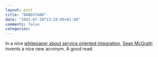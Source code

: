 ```yaml
---
layout: post
title: "BANDSTAND"
date: "2003-07-30T13:28:00+01:00"
comments: false
categories: 
---
```


<p>In a nice <a href="http://seanmcgrath.blogspot.com/2003_07_27_seanmcgrath_archive.html#105942012768060016" title="Sean McGrath, CTO, Propylon">whitepaper about service oriented integration</a>, <a href="http://seanmcgrath.blogspot.com/">Sean McGrath</a> invents a nice new acronym. A good read.</p>

